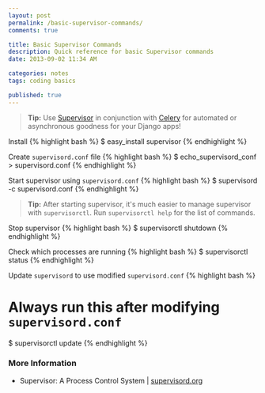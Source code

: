 ```yaml
---
layout: post
permalink: /basic-supervisor-commands/
comments: true

title: Basic Supervisor Commands
description: Quick reference for basic Supervisor commands
date: 2013-09-02 11:34 AM

categories: notes
tags: coding basics

published: true
---
```


> **Tip:** Use [Supervisor](https://supervisord.org/) in conjunction with [Celery](https://www.celeryproject.org/) for automated or asynchronous goodness for your Django apps!

Install
{% highlight bash %}
$ easy_install supervisor
{% endhighlight %}

Create `supervisord.conf` file
{% highlight bash %}
$ echo_supervisord_conf > supervisord.conf
{% endhighlight %}

Start supervisor using `supervisord.conf`
{% highlight bash %}
$ supervisord -c supervisord.conf
{% endhighlight %}

> **Tip:** After starting supervisor, it's much easier to manage supervisor with `supervisorctl`. Run `supervisorctl help` for the list of commands.

Stop supervisor
{% highlight bash %}
$ supervisorctl shutdown
{% endhighlight %}

Check which processes are running
{% highlight bash %}
$ supervisorctl status
{% endhighlight %}

Update `supervisord` to use modified `supervisord.conf`
{% highlight bash %}
# Always run this after modifying `supervisord.conf`
$ supervisorctl update
{% endhighlight %}

### More Information
- Supervisor: A Process Control System | [supervisord.org](https://supervisord.org/)